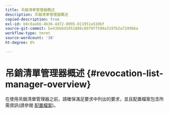 ```yaml
---
title: 吊銷清單管理器概述
description: 吊銷清單管理器概述
copied-description: true
exl-id: b8c8aa66-4b36-4d72-8095-811951a510bf
source-git-commit: be43bbbd1051886c8979ff590a3197b2a7249b6a
workflow-type: tm+mt
source-wordcount: '38'
ht-degree: 0%

---
```


# 吊銷清單管理器概述 {#revocation-list-manager-overview}

在使用吊銷清單管理器之前，請確保滿足要求中列出的要求，並且配置檔案包含所需資訊(請參閱 [配置檔案](../policy-revocation-list-manager/revocation-config-file-props.md))。
